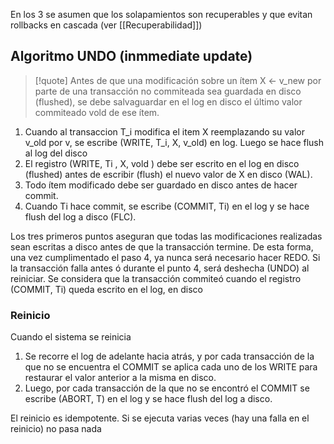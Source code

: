 En los 3 se asumen que los solapamientos son recuperables y que evitan rollbacks en cascada (ver [[Recuperabilidad]])

## Algoritmo UNDO (inmmediate update) 
>[!quote] Antes de que una modificación sobre un ítem X ← v_new por parte de una transacción no commiteada sea guardada en disco (flushed), se debe salvaguardar en el log en disco el último valor commiteado vold de ese ítem.


1. Cuando al transaccion T_i modifica el item X reemplazando su valor v_old por v, se escribe (WRITE, T_i, X, v_old) en log. Luego se hace flush al log del disco
2. El registro (WRITE, Ti , X, vold ) debe ser escrito en el log en disco (flushed) antes de escribir (flush) el nuevo valor de X en disco (WAL).
3. Todo ítem modificado debe ser guardado en disco antes de hacer commit.
4. Cuando Ti hace commit, se escribe (COMMIT, Ti) en el log y se hace flush del log a disco (FLC).

Los tres primeros puntos aseguran que todas las modificaciones realizadas sean escritas a disco antes de que la transacción termine. 
De esta forma, una vez cumplimentado el paso 4, ya nunca será necesario hacer REDO. Si la transacción falla antes ó durante el punto 4, será deshecha (UNDO) al reiniciar. 
Se considera que la transacción commiteó cuando el registro (COMMIT, Ti) queda escrito en el log, en disco


### Reinicio
Cuando el sistema se reinicia 

1. Se recorre el log de adelante hacia atrás, y por cada transacción de la que no se encuentra el COMMIT se aplica cada uno de los WRITE para restaurar el valor anterior a la misma en disco. 
2.  Luego, por cada transacción de la que no se encontró el COMMIT se escribe (ABORT, T) en el log y se hace flush del log a disco.

El reinicio es idempotente. Si se ejecuta varias veces (hay una falla en el reinicio) no pasa nada